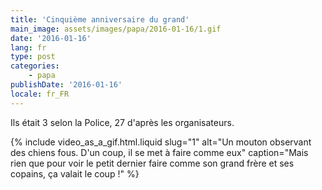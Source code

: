 ```yaml
---
title: 'Cinquième anniversaire du grand'
main_image: assets/images/papa/2016-01-16/1.gif
date: '2016-01-16'
lang: fr
type: post
categories:
    - papa
publishDate: '2016-01-16'
locale: fr_FR
---
```


Ils était 3 selon la Police, 27 d'après les organisateurs.

<!-- more -->

{% include video_as_a_gif.html.liquid 
  slug="1" 
  alt="Un mouton observant des chiens fous. D'un coup, il se met à faire comme eux" 
  caption="Mais rien que pour voir le petit dernier faire comme son grand frère et ses copains, ça valait le coup !" 
%}

